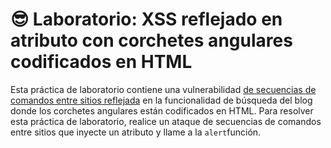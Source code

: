 # 😎 Laboratorio: XSS reflejado en atributo con corchetes angulares codificados en HTML

Esta práctica de laboratorio contiene una vulnerabilidad [de secuencias de comandos entre sitios reflejada](https://portswigger.net/web-security/cross-site-scripting/reflected) en la funcionalidad de búsqueda del blog donde los corchetes angulares están codificados en HTML. Para resolver esta práctica de laboratorio, realice un ataque de secuencias de comandos entre sitios que inyecte un atributo y llame a la `alert`función.
